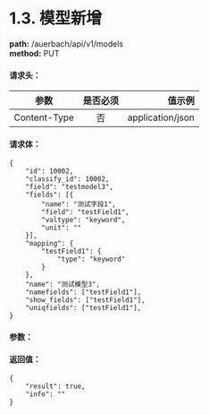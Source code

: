 # 1.3. 模型新增
**path:** /auerbach/api/v1/models                   
**method:** PUT
#### 请求头：
| 参数        | 是否必须           | 值示例  |
| ------------- |:-------------:| -----:|
| Content-Type      | 否 | application/json |
#### 请求体：
```
{
    "id": 10002,
	"classify_id": 10002,
	"field": "testmodel3",
	"fields": [{
		"name": "测试字段1",
		"field": "testField1",
		"valtype": "keyword",
		"unit": ""
	}],
	"mapping": {
		"testField1": {
			"type": "keyword"
		}
	},
	"name": "测试模型3",
	"namefields": ["testField1"],
	"show_fields": ["testField1"],
	"uniqfields": ["testField1"],
}
```
#### 参数：
#### 返回值：
```
{
    "result": true,
    "info": ""
}
```
